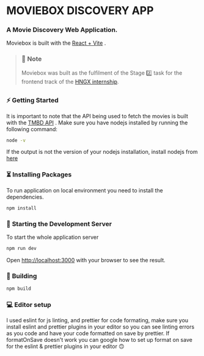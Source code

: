 # MOVIEBOX DISCOVERY APP

### **A Movie Discovery Web Application.**

Moviebox is built with the [React + Vite](https://vitejs.dev/guide/) .

> ### 🔖 **Note**
>
> Moviebox was built as the fulfilment of the Stage 2️⃣ task for the frontend track of the [HNGX internship](https://www.zuri.team/programs/hng/home).
>
> ##

### ⚡ **Getting Started**

It is important to note that the API being used to fetch the movies is built with the [TMBD API](https://developer.themoviedb.org/docs/getting-started) .
Make sure you have nodejs installed by running the following command:

```bash
node -v
```

If the output is not the version of your nodejs installation, install nodejs from [here](https://nodejs.org/en/download/)

### ⏳ **Installing Packages**

To run application on local environment you need to install the dependencies.

```bash
npm install
```

### 💾 **Starting the Development Server**

To start the whole application server

```bash
npm run dev
```

Open [http://localhost:3000](http://localhost:3000) with your browser to see the result.

### 🔨 **Building**

```bash
npm build
```

### 💻 **Editor setup**

I used eslint for js linting, and prettier for code formating, make sure you install eslint and prettier plugins in your editor so you can
see linting errors as you code and have your code formatted on save by prettier. If formatOnSave doesn't work you can google how to set up
format on save for the eslint & prettier plugins in your editor 🙃
